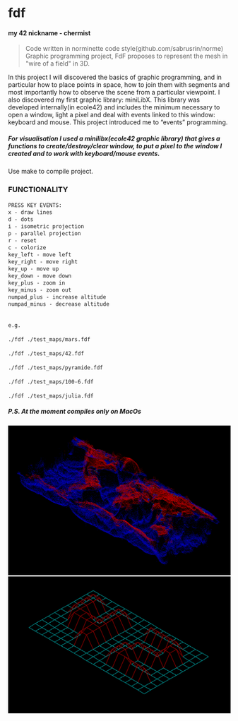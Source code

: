 # fdf
#### my 42 nickname - chermist
> Code written in norminette code style(github.com/sabrusrin/norme)
Graphic programming project, FdF proposes to represent the mesh in "wire of a field" in 3D.

In this project I will discovered the basics of graphic programming, and in particular how to place points in space, 
how to join them with segments and most importantly how to observe the scene from a particular viewpoint. 
I also discovered my first graphic library: miniLibX. This library was developed internally(in ecole42) and includes 
the minimum necessary to open a window, light a pixel and deal with events linked to this window: keyboard and mouse.
This project introduced me to “events” programming.

##### For visualisation I used a minilibx(ecole42 graphic library) that gives a functions to create/destroy/clear window, to put a pixel to the window I created and to work with keyboard/mouse events.

Use make to compile project.  

### FUNCTIONALITY

```
PRESS KEY EVENTS:
x - draw lines
d - dots
i - isometric projection 
p - parallel projection
r - reset
c - colorize
key_left - move left
key_right - move right
key_up - move up
key_down - move down
key_plus - zoom in
key_minus - zoom out
numpad_plus - increase altitude
numpad_minus - decrease altitude


e.g.

./fdf ./test_maps/mars.fdf

./fdf ./test_maps/42.fdf

./fdf ./test_maps/pyramide.fdf

./fdf ./test_maps/100-6.fdf

./fdf ./test_maps/julia.fdf
```

##### P.S. At the moment compiles only on MacOs

![world](https://raw.githubusercontent.com/sabrusrin/fdf/master/images/world.png)
![42](https://raw.githubusercontent.com/sabrusrin/fdf/master/images/42.png)
